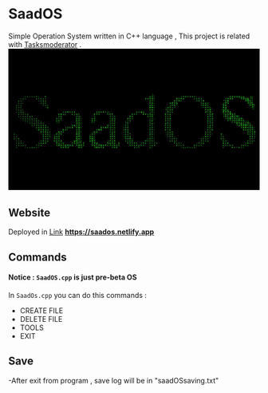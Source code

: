 # SaadOS
Simple Operation System written in C++ language , This project is related with [Tasksmoderator](https://github.com/Saad711T/Tasksmoderator) .
![SaadOS](SaadOS.png)

## Website
Deployed in [Link](https://saados.netlify.app)
**https://saados.netlify.app**

## Commands
#### Notice : `SaadOS.cpp` is just pre-beta OS
In `SaadOs.cpp` you can do this commands :

- CREATE FILE
- DELETE FILE
- TOOLS
- EXIT


## Save
-After exit from program , save log will be in "saadOSsaving.txt"
